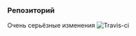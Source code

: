 ### Репозиторий
Очень серьёзные изменения
![Travis-ci](https://api.travis-ci.org/dayannn/ebooks_library.svg)